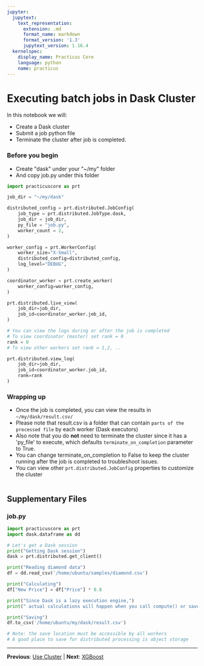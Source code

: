 ```yaml
---
jupyter:
  jupytext:
    text_representation:
      extension: .md
      format_name: markdown
      format_version: '1.3'
      jupytext_version: 1.16.4
  kernelspec:
    display_name: Practicus Core
    language: python
    name: practicus
---
```


# Executing batch jobs in Dask Cluster

In this notebook we will:
- Create a Dask cluster
- Submit a job python file
- Terminate the cluster after job is completed.

### Before you begin
- Create "dask" under your "~/my" folder
- And copy job.py under this folder

```python
import practicuscore as prt

job_dir = "~/my/dask"

distributed_config = prt.distributed.JobConfig(
    job_type = prt.distributed.JobType.dask,
    job_dir = job_dir,
    py_file = "job.py",
    worker_count = 2,
)

worker_config = prt.WorkerConfig(
    worker_size="X-Small",
    distributed_config=distributed_config,
    log_level="DEBUG",
)

coordinator_worker = prt.create_worker(
    worker_config=worker_config,
)
```

```python
prt.distributed.live_view(
    job_dir=job_dir,
    job_id=coordinator_worker.job_id,
)
```

```python
# You can view the logs during or after the job is completed
# To view coordinator (master) set rank = 0
rank = 0
# To view other workers set rank = 1,2, ..

prt.distributed.view_log(
    job_dir=job_dir,
    job_id=coordinator_worker.job_id,
    rank=rank
)
```

### Wrapping up
- Once the job is completed, you can view the results in `~/my/dask/result.csv/`
- Please note that result.csv is a folder that can contain `parts of the processed file` by each worker (Dask executors)
- Also note that you do **not** need to terminate the cluster since it has a 'py_file' to execute, which defaults `terminate_on_completion` parameter to True.
- You can change terminate_on_completion to False to keep the cluster running after the job is completed to troubleshoot issues.
- You can view other `prt.distributed.JobConfig` properties to customize the cluster

```python

```


## Supplementary Files

### job.py
```python
import practicuscore as prt 
import dask.dataframe as dd

# Let's get a Dask session
print("Getting Dask session")
dask = prt.distributed.get_client()

print("Reading diamond data")
df = dd.read_csv('/home/ubuntu/samples/diamond.csv')  

print("Calculating")
df["New Price"] = df["Price"] * 0.8

print("Since Dask is a lazy execution engine,")
print(" actual calculations will happen when you call compute() or save.")

print("Saving")
df.to_csv('/home/ubuntu/my/dask/result.csv')

# Note: the save location must be accessible by all workers
# A good place to save for distributed processing is object storage

```


---

**Previous**: [Use Cluster](../interactive/use-cluster.md) | **Next**: [XGBoost](../distributed-training/xgboost.md)
